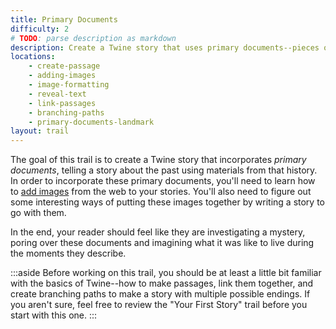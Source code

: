 ```yaml
---
title: Primary Documents
difficulty: 2
# TODO: parse description as markdown
description: Create a Twine story that uses primary documents--pieces of writing or recordings made by people who experienced a particular event from the past--to help the reader discover information about an event from the past. This project makes use of the Library of Virginia's collections as a source of primary documents that tell stories about people from Virginia. You'll connect those documents together to tell a story.
locations:
    - create-passage 
    - adding-images
    - image-formatting
    - reveal-text
    - link-passages
    - branching-paths
    - primary-documents-landmark
layout: trail
---
```


<script>
    import {base} from '$app/paths'
</script>

<!-- TODO: finish consuming this markup convention -->
<!-- ::::trailmap

:::location{path="create-passage"}
Slotted content
:::

:::location{path="add-images"}
More slotted content
:::

:::: -->

The goal of this trail is to create a Twine story that incorporates *primary documents*, telling a story about the past using materials from that history. In order to incorporate these primary documents, you'll need to learn how to [add images]({base}/locations/adding-images) from the web to your stories. You'll also need to figure out some interesting ways of putting these images together by writing a story to go with them. 

In the end, your reader should feel like they are investigating a mystery, poring over these documents and imagining what it was like to live during the moments they describe.

<!-- This works for all locations! -->
:::aside
Before working on this trail, you should be at least a little bit familiar with the basics of Twine--how to make passages, link them together, and create branching paths to make a story with multiple possible endings. If you aren't sure, feel free to review the "Your First Story" trail before you start with this one.
:::